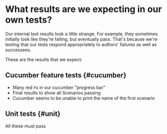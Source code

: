 # What results are we expecting in our own tests?

Our internal test results look a little strange. For example, they sometimes initially look like they're failing, but eventually pass. That's because we're testing that our tests respond appropriately to authors' failures as well as successees.

These are the results that we expect:

## Cucumber feature tests {#cucumber}

- Many red `F`s in our cucumber "progress bar"
- Final results to show all Scenarios passing
- Cucumber seems to be unable to print the name of the first scenario

## Unit tests {#unit}

All these must pass
